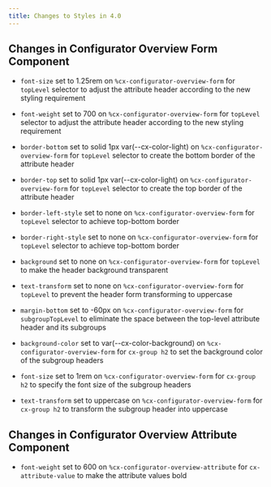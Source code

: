 ```yaml
---
title: Changes to Styles in 4.0
---
```

## Changes in Configurator Overview Form Component

* `font-size` set to 1.25rem on `%cx-configurator-overview-form` for `topLevel` selector to adjust the attribute header according to the new styling requirement 

* `font-weight` set to 700 on `%cx-configurator-overview-form` for `topLevel` selector to adjust the attribute header according to the new styling requirement 

* `border-bottom` set to solid 1px var(--cx-color-light) on `%cx-configurator-overview-form` for `topLevel` selector to create the bottom border of the attribute header

* `border-top` set to solid 1px var(--cx-color-light) on `%cx-configurator-overview-form` for `topLevel`  selector to create the top border of the attribute header

* `border-left-style` set to none on `%cx-configurator-overview-form` for `topLevel` selector to achieve top-bottom border

* `border-right-style` set to none on `%cx-configurator-overview-form` for `topLevel` selector to achieve top-bottom border

* `background` set to none on `%cx-configurator-overview-form` for `topLevel` to make the header background transparent

* `text-transform` set to none on `%cx-configurator-overview-form` for `topLevel` to prevent the header form transforming to uppercase 

* `margin-bottom` set to -60px on `%cx-configurator-overview-form` for `subgroupTopLevel` to eliminate the space between the  top-level attribute header and its subgroups 

* `background-color` set to var(--cx-color-background) on `%cx-configurator-overview-form` for `cx-group h2` to set the background color of the subgroup headers 

* `font-size` set to 1rem on `%cx-configurator-overview-form` for `cx-group h2` to specify the font size of the subgroup headers 

* `text-transform` set to uppercase on `%cx-configurator-overview-form` for `cx-group h2` to transform the subgroup header into uppercase

## Changes in Configurator Overview Attribute Component

* `font-weight` set to 600 on `%cx-configurator-overview-attribute` for `cx-attribute-value` to make the attribute values bold
